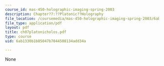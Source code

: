 ```yaml
---
course_id: mas-450-holographic-imaging-spring-2003
description: Chapter?7:??Platonic??Holography
file_location: /coursemedia/mas-450-holographic-imaging-spring-2003/6ab1330b1b85047b7044508134add34a_ch07platonicholos.pdf
file_type: application/pdf
layout: pdf
title: ch07platonicholos.pdf
type: course
uid: 6ab1330b1b85047b7044508134add34a

---
```

None